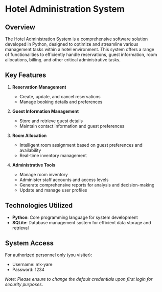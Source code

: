 # Hotel Administration System

## Overview
The Hotel Administration System is a comprehensive software solution developed in Python, designed to optimize and streamline various management tasks within a hotel environment. This system offers a range of functionalities to efficiently handle reservations, guest information, room allocations, billing, and other critical administrative tasks.

## Key Features
1. **Reservation Management**
   - Create, update, and cancel reservations
   - Manage booking details and preferences

2. **Guest Information Management**
   - Store and retrieve guest details
   - Maintain contact information and guest preferences

3. **Room Allocation**
   - Intelligent room assignment based on guest preferences and availability
   - Real-time inventory management

4. **Administrative Tools**
   - Manage room inventory
   - Administer staff accounts and access levels
   - Generate comprehensive reports for analysis and decision-making
   - Update and manage user profiles

## Technologies Utilized
- **Python**: Core programming language for system development
- **SQLite**: Database management system for efficient data storage and retrieval

## System Access
For authorized personnel only (you visiter):
- Username: mk-yare
- Password: 1234

*Note: Please ensure to change the default credentials upon first login for security purposes.*